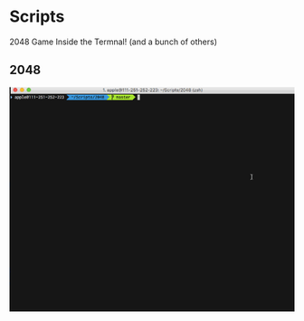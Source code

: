 # Scripts
2048 Game Inside the Termnal! (and a bunch of others)

## 2048

![2048.gif](_assets/2048.gif)
